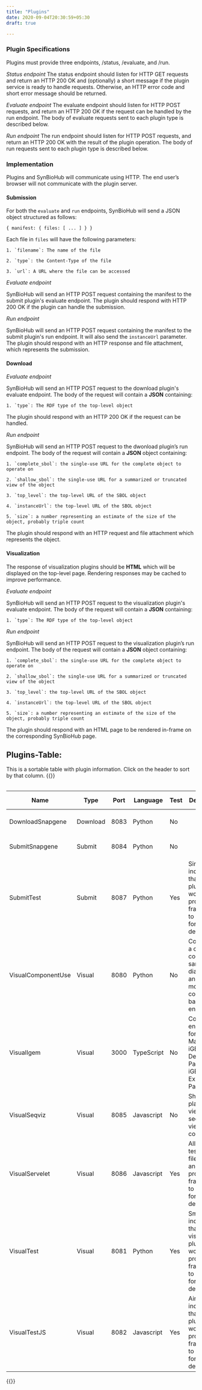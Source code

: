 ```yaml
---
title: "Plugins"
date: 2020-09-04T20:30:59+05:30
draft: true

---
```



### Plugin Specifications
Plugins must provide three endpoints, /status, /evaluate, and /run. 

*Status endpoint*
The status endpoint should listen for HTTP GET requests and return an HTTP 200 OK and (optionally) a short message if the plugin service is ready to handle requests. Otherwise, an HTTP error code and short error message should be returned. 

*Evaluate endpoint*
The evaluate endpoint should listen for HTTP POST requests, and return an HTTP 200 OK if the request can be handled by the run endpoint. 
The body of evaluate requests sent to each plugin type is described below.

*Run endpoint*
The run endpoint should listen for HTTP POST requests, and return an HTTP 200 OK with the result of the plugin operation. 
The body of run requests sent to each plugin type is described below.

### Implementation
Plugins and SynBioHub will communicate using HTTP. The end user’s browser will not communicate with the plugin server.

#### Submission
For both the `evaluate` and `run` endpoints, SynBioHub will send a JSON object structured as follows:

` { manifest: { files: [ ... ] } } `

Each file in `files` will have the following parameters:

    1. `filename`: The name of the file

    2. `type`: the Content-Type of the file

    3. `url`: A URL where the file can be accessed

*Evaluate endpoint*

SynBioHub will send an HTTP POST request containing the manifest to the submit plugin's evaluate endpoint.
The plugin should respond with HTTP 200 OK if the plugin can handle the submission.

*Run endpoint*

SynBioHub will send an HTTP POST request containing the manifest to the submit plugin's run endpoint.
It will also send the `instanceUrl` parameter.
The plugin should respond with an HTTP response and file attachment, which represents the submission.

#### Download
*Evaluate endpoint*

SynBioHub will send an HTTP POST request to the download plugin's evaluate endpoint. The body of the request will contain a **JSON** containing:

    1. `type`: The RDF type of the top-level object

The plugin should respond with an HTTP 200 OK if the request can be handled.

*Run endpoint*

SynBioHub will send an HTTP POST request to the dwonload plugin’s run endpoint. The body of the request will contain a **JSON** object containing:

	1. `complete_sbol`: the single-use URL for the complete object to operate on

	2. `shallow_sbol`: the single-use URL for a summarized or truncated view of the object

	3. `top_level`: the top-level URL of the SBOL object

	4. `instanceUrl`: the top-level URL of the SBOL object 

	5. `size`: a number representing an estimate of the size of the object, probably triple count

The plugin should respond with an HTTP request and file attachment which represents the object.

#### Visualization
The response of visualization plugins should be **HTML** which will be displayed on the top-level page. Rendering responses may be cached to improve performance.

*Evaluate endpoint*

SynBioHub will send an HTTP POST request to the visualization plugin's evaluate endpoint. The body of the request will contain a **JSON** containing:

    1. `type`: The RDF type of the top-level object

*Run endpoint*

SynBioHub will send an HTTP POST request to the visualization plugin’s run endpoint. The body of the request will contain a **JSON** object containing:

	1. `complete_sbol`: the single-use URL for the complete object to operate on

	2. `shallow_sbol`: the single-use URL for a summarized or truncated view of the object

	3. `top_level`: the top-level URL of the SBOL object

	4. `instanceUrl`: the top-level URL of the SBOL object 

	5. `size`: a number representing an estimate of the size of the object, probably triple count

The plugin should respond with an HTML page to be rendered in-frame on the corresponding SynBioHub page. 

## Plugins-Table:

This is a sortable table with plugin information. Click on the header to sort by that column.
{{<table>}}

|Name|Type|Port|Language|Test|Description|Multi-Endpoint|Repository|File|
|--- |--- |--- |--- |--- |--- |--- |--- |--- |
|DownloadSnapgene|Download|8083|Python|No|||Plugin-Download-Snapgene|docker-compose.pluginDownloadSnapgene.yml|
|SubmitSnapgene|Submit|8084|Python|No|||Plugin-Submit-Snapgene|docker-compose.pluginSubmitSnapgene.yml|
|SubmitTest|Submit|8087|Python|Yes|Simply indicates that submit plugins are working and provides a framework to play with for plugin developers|No|Plugin-Submit-Test|docker-compose.pluginSubmitTest.yml|
|VisualComponentUse|Visual|8080|Python|No|Containing a co-use component sankey diagram, and the most used components bar graph endpoints|Yes|Plugin-Visual-Component-Use|docker-compose.pluginVisualComponentUse.yml|
|VisualIgem|Visual|3000|TypeScript|No|Containing endpoints for iGEM Main Page, iGEM Design Page, and iGEM Experience Page|Yes|Plugin-Visual-Igem|docker-compose.pluginVisualIgem.yml|
|VisualSeqviz|Visual|8085|Javascript|No|Shows the plasmid view and sequence view of components|No|sequence-view-plugin|docker-compose.pluginVisualSeqviz.yml|
|VisualServelet|Visual|8086|Javascript|Yes|Allows testing of file serving and provides a framework to play with for plugin developers|No|Plugin-Visual-Serve-Test-js|docker-compose.pluginVisualServelet.yml|
|VisualTest|Visual|8081|Python|Yes|Smply indicates that visualisation plugins are working and provides a framework to play with for plugin developers|No|Plugin-Visual-Test|docker-compose.pluginVisualTest.yml|
|VisualTestJS|Visual|8082|Javascript|Yes|Aimply indicates that submit plugins are working and provides a framework to play with for plugin developers|No|Plugin-Visual-Test-js|docker-compose.pluginVisualTestJS.yml|

{{</table>}}
